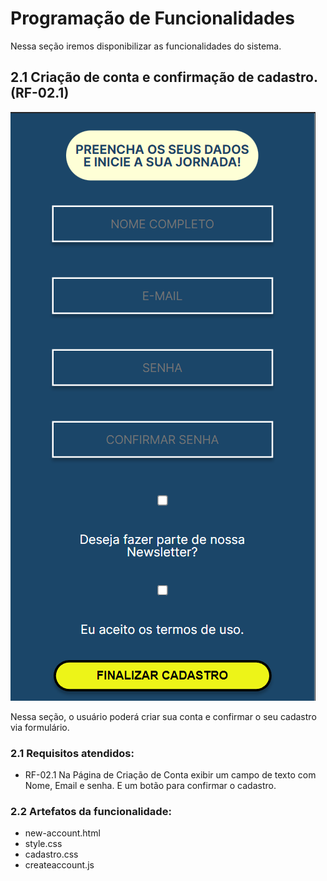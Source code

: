 # Programação de Funcionalidades

Nessa seção iremos disponibilizar as funcionalidades do sistema.

## 2.1 Criação de conta e confirmação de cadastro.(RF-02.1)

![RF 02.1 ](https://github.com/ICEI-PUC-Minas-PMV-ADS/pmv-ads-2023-1-e1-proj-web-t16-e1-proj-web-t16-time10-devplay/blob/main/docs/img/Interface/Interface%20Cadastro%20Mobile.png)

Nessa seção, o usuário poderá criar sua conta e confirmar o seu cadastro via formulário.

### 2.1 Requisitos atendidos:
* RF-02.1 Na Página de Criação de Conta exibir um campo de texto com Nome, Email e senha. E um botão para confirmar o cadastro.

### 2.2 Artefatos da funcionalidade:

* new-account.html
* style.css
* cadastro.css
* createaccount.js